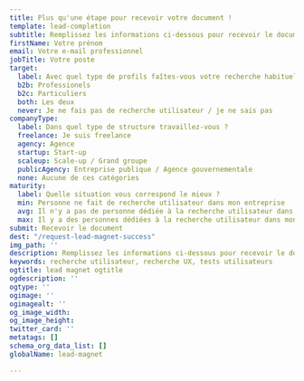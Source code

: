```yaml
---
title: Plus qu'une étape pour recevoir votre document !
template: lead-completion
subtitle: Remplissez les informations ci-dessous pour recevoir le document
firstName: Votre prénom
email: Votre e-mail professionnel
jobTitle: Votre poste
target:
  label: Avec quel type de profils faîtes-vous votre recherche habituellement ?
  b2b: Professionels
  b2c: Particuliers
  both: Les deux
  never: Je ne fais pas de recherche utilisateur / je ne sais pas
companyType:
  label: Dans quel type de structure travaillez-vous ?
  freelance: Je suis freelance
  agency: Agence
  startup: Start-up
  scaleup: Scale-up / Grand groupe
  publicAgency: Entreprise publique / Agence gouvernementale
  none: Aucune de ces catégories
maturity:
  label: Quelle situation vous correspond le mieux ?
  min: Personne ne fait de recherche utilisateur dans mon entreprise
  avg: Il n'y a pas de personne dédiée à la recherche utilisateur dans mon entreprise
  max: Il y a des personnes dédiées à la recherche utilisateur dans mon entreprise
submit: Recevoir le document
dest: "/request-lead-magnet-success"
img_path: ''
description: Remplissez les informations ci-dessous pour recevoir le document
keywords: recherche utilisateur, recherche UX, tests utilisateurs
ogtitle: lead magnet ogtitle
ogdescription: ''
ogtype: ''
ogimage: ''
ogimagealt: ''
og_image_width: 
og_image_height: 
twitter_card: ''
metatags: []
schema_org_data_list: []
globalName: lead-magnet

---
```

